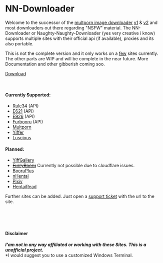 # NN-Downloader

Welcome to the successor of the [multporn image downloader][1] [v1][2] & [v2][1] and most downloaders out there regarding "NSFW" material. The NN-Downloader or Naughty-Naughty-Downloader (yes very creative i know) supports multiple sites with their official api (if available), proxies and its also portable.

This is not the complete version and it only works on a [few][13] sites currently. The other parts are WIP and will be complete in the near future. More Documentation and other gibberish coming soo.

[Download][14]

<br />

#### Currently Supported:
- [Rule34][3] (API)
- [E621][4] (API)
- [E926][5] (API)
- [Furbooru][6] (API)
- [Multporn][7] 
- [Yiffer][8]
- [Luscious][16]

#### Planned:
- [YiffGallery][9]
- ~~[FurryBooru][10]~~ Currently not possible due to cloudflare issues.
- [BooruPlus][11]
- [nHentai][15]
- [Pixiv][17]
- [HentaiRead][18]


[1]:https://github.com/Official-Husko/multporn-image-downloader-v2
[2]:https://github.com/Official-Husko/multporn-image-downloader
[3]:https://rule34.xxx
[4]:https://e621.net/
[5]:https://e926.net/
[6]:https://furbooru.org/
[7]:https://multporn.net/
[8]:https://yiffer.xyz/
[9]:https://theyiffgallery.com/
[10]:https://furry.booru.org/
[11]:https://github.com/Official-Husko/NN-Downloader/issues
[12]:https://booru.plus/
[13]:https://github.com/Official-Husko/NN-Downloader#currently-supported=
[14]:https://github.com/Official-Husko/NN-Downloader/releases/latest
[15]:https://nhentai.net/
[16]:https://luscious.net/
[17]:https://www.pixiv.net/
[18]:https://hentairead.com/


Further sites can be added. Just open a [support ticket][11] with the url to the site.

<br />
<br />
<br />

#### Disclaimer  
***I'am not in any way affiliated or working with these Sites. This is a unofficial project.***  
*I would suggest you to use a customized Windows Terminal.